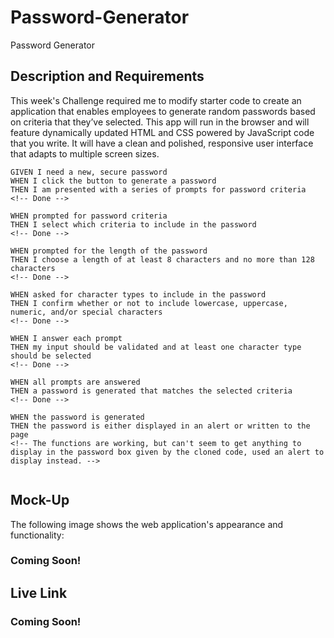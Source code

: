 # Password-Generator
Password Generator

## Description and Requirements

This week's Challenge required me to modify starter code to create an application that enables employees to generate random passwords based on criteria that they’ve selected. This app will run in the browser and will feature dynamically updated HTML and CSS powered by JavaScript code that you write. It will have a clean and polished, responsive user interface that adapts to multiple screen sizes.

```
GIVEN I need a new, secure password
WHEN I click the button to generate a password
THEN I am presented with a series of prompts for password criteria
<!-- Done -->

WHEN prompted for password criteria
THEN I select which criteria to include in the password
<!-- Done -->

WHEN prompted for the length of the password
THEN I choose a length of at least 8 characters and no more than 128 characters
<!-- Done -->

WHEN asked for character types to include in the password
THEN I confirm whether or not to include lowercase, uppercase, numeric, and/or special characters
<!-- Done -->

WHEN I answer each prompt
THEN my input should be validated and at least one character type should be selected
<!-- Done -->

WHEN all prompts are answered
THEN a password is generated that matches the selected criteria
<!-- Done -->

WHEN the password is generated
THEN the password is either displayed in an alert or written to the page
<!-- The functions are working, but can't seem to get anything to display in the password box given by the cloned code, used an alert to display instead. -->


```

## Mock-Up

The following image shows the web application's appearance and functionality:

### Coming Soon!

## Live Link

### Coming Soon!
